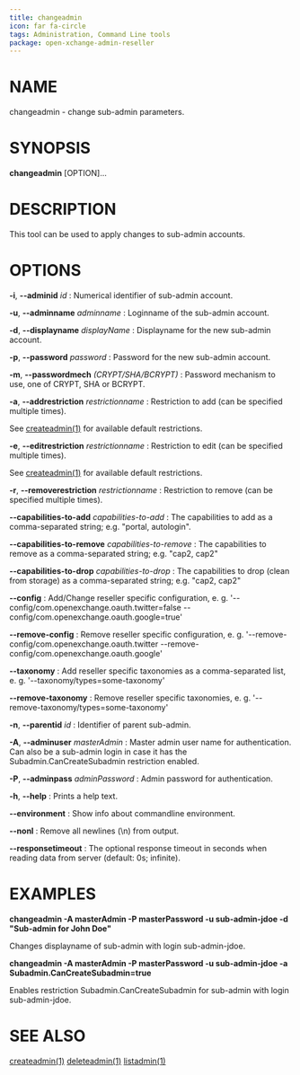 ```yaml
---
title: changeadmin
icon: far fa-circle
tags: Administration, Command Line tools
package: open-xchange-admin-reseller
---
```


# NAME

changeadmin - change sub-admin parameters.

# SYNOPSIS

**changeadmin** [OPTION]...

# DESCRIPTION

This tool can be used to apply changes to sub-admin accounts.

# OPTIONS

**-i**, **--adminid** *id*
: Numerical identifier of sub-admin account.

**-u**, **--adminname** *adminname*
: Loginname of the sub-admin account.

**-d**, **--displayname** *displayName*
: Displayname for the new sub-admin account.

**-p**, **--password** *password*
: Password for the new sub-admin account.

**-m**, **--passwordmech** *(CRYPT/SHA/BCRYPT)*
: Password mechanism to use, one of CRYPT, SHA or BCRYPT.

**-a**, **--addrestriction** *restrictionname*
: Restriction to add (can be specified multiple times).

See [createadmin(1)](createadmin#options) for available default restrictions.

**-e**, **--editrestriction** *restrictionname*
: Restriction to edit (can be specified multiple times).

See [createadmin(1)](createadmin#options) for available default restrictions.

**-r**, **--removerestriction** *restrictionname*
: Restriction to remove (can be specified multiple times).

**--capabilities-to-add** *capabilities-to-add*
: The capabilities to add as a comma-separated string; e.g. "portal, autologin".

**--capabilities-to-remove** *capabilities-to-remove*
: The capabilities to remove as a comma-separated string; e.g. "cap2, cap2"

**--capabilities-to-drop** *capabilities-to-drop*
: The capabilities to drop (clean from storage) as a comma-separated string; e.g. "cap2, cap2"

**--config**
: Add/Change reseller specific configuration, e. g. '--config/com.openexchange.oauth.twitter=false --config/com.openexchange.oauth.google=true'

**--remove-config**
: Remove reseller specific configuration, e. g. '--remove-config/com.openexchange.oauth.twitter --remove-config/com.openexchange.oauth.google'

**--taxonomy**
: Add reseller specific taxonomies as a comma-separated list, e. g. '--taxonomy/types=some-taxonomy'

**--remove-taxonomy**
: Remove reseller specific taxonomies, e. g. '--remove-taxonomy/types=some-taxonomy'

**-n**, **--parentid** *id*
: Identifier of parent sub-admin.

**-A**, **--adminuser** *masterAdmin*
: Master admin user name for authentication. Can also be a sub-admin login in case it has the Subadmin.CanCreateSubadmin restriction enabled.

**-P**, **--adminpass** *adminPassword*
: Admin password for authentication.

**-h**, **--help**
: Prints a help text.

**--environment**
: Show info about commandline environment.

**--nonl**
: Remove all newlines (\\n) from output.

**--responsetimeout**
: The optional response timeout in seconds when reading data from server (default: 0s; infinite).

# EXAMPLES

**changeadmin -A masterAdmin -P masterPassword -u sub-admin-jdoe -d "Sub-admin for John Doe"**

Changes displayname of sub-admin with login sub-admin-jdoe.

**changeadmin -A masterAdmin -P masterPassword -u sub-admin-jdoe -a Subadmin.CanCreateSubadmin=true**

Enables restriction Subadmin.CanCreateSubadmin for sub-admin with login sub-admin-jdoe.

# SEE ALSO

[createadmin(1)](createadmin) [deleteadmin(1)](deleteadmin) [listadmin(1)](listadmin)

